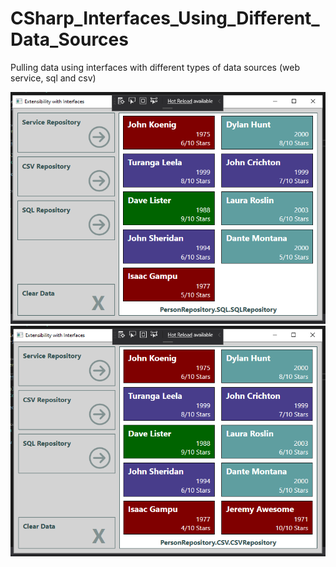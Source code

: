 # CSharp_Interfaces_Using_Different_Data_Sources

Pulling data using interfaces with different types of data sources (web service, sql and csv)

<img src="Images/1.PNG">

<img src="Images/2.PNG">
